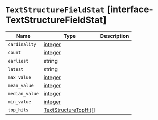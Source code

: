 # `TextStructureFieldStat` [interface-TextStructureFieldStat]

| Name | Type | Description |
| - | - | - |
| `cardinality` | [integer](./integer.md) | &nbsp; |
| `count` | [integer](./integer.md) | &nbsp; |
| `earliest` | string | &nbsp; |
| `latest` | string | &nbsp; |
| `max_value` | [integer](./integer.md) | &nbsp; |
| `mean_value` | [integer](./integer.md) | &nbsp; |
| `median_value` | [integer](./integer.md) | &nbsp; |
| `min_value` | [integer](./integer.md) | &nbsp; |
| `top_hits` | [TextStructureTopHit](./TextStructureTopHit.md)[] | &nbsp; |
